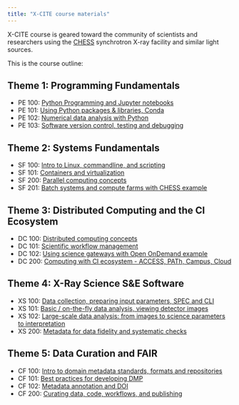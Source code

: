 ```yaml
---
title: "X-CITE course materials"
---
```


X-CITE course is geared toward the community of scientists and
researchers using the [CHESS] synchrotron X-ray facility and similar
light sources.

This is the course outline:

## Theme 1: Programming Fundamentals

- PE 100: [Python Programming and Jupyter notebooks][pe100]
- PE 101: [Using Python packages & libraries, Conda][pe101]
- PE 102: [Numerical data analysis with Python][pe102]
- PE 103: [Software version control, testing and debugging][pe103]

## Theme 2: Systems Fundamentals

- SF 100: [Intro to Linux, commandline, and scripting][sf100]
- SF 101: [Containers and virtualization][sf101]
- SF 200: [Parallel computing concepts][sf200]
- SF 201: [Batch systems and compute farms with CHESS example][sf201]

## Theme 3: Distributed Computing and the CI Ecosystem

- DC 100: [Distributed computing concepts][dc100]
- DC 101: [Scientific workflow management][dc101]
- DC 102: [Using science gateways with Open OnDemand example][dc102]
- DC 200: [Computing with CI ecosystem - ACCESS, PATh, Campus, Cloud][dc200]

## Theme 4: X-Ray Science S&E Software

- XS 100: [Data collection, preparing input parameters, SPEC and CLI][xs100]
- XS 101: [Basic / on-the-fly data analysis, viewing detector images][xs101]
- XS 102: [Large-scale data analysis: from images to science
  parameters to interpretation][xs102]
- XS 200: [Metadata for data fidelity and systematic checks][xs200]

## Theme 5: Data Curation and FAIR

- CF 100: [Intro to domain metadata standards, formats and repositories][cf100]
- CF 101: [Best practices for developing DMP][cf101]
- CF 102: [Metadata annotation and DOI][cf102]
- CF 200: [Curating data, code, workflows, and publishing][cf200]

<!-- References -->

[CHESS]: https://www.chess.cornell.edu/

[pe100]: ./theme1/PE100/python-and-jupyter.ipynb
[pe101]: ./theme1/PE101/python-packages-conda.ipynb
[pe102]: ./theme1/PE102/numerical-data-analysis.ipynb
[pe103]: ./theme1/PE103/vcs-testing-debugging.md

[sf100]: ./theme2/SF100/linux-commandline-scripting.md
[sf101]: ./theme2/SF101/containers-and-virtualization.md
[sf200]: ./theme2/SF200/parallel-computing.md
[sf201]: ./theme2/SF201/batch-systems-and-compute-farms.md

[dc100]: ./theme3/DC100/distributed-computing.md
[dc101]: ./theme3/DC101/scientific-workflow-management.md
[dc102]: ./theme3/DC102/using-science-gateways.md
[dc200]: ./theme3/DC200/computing-with-ci-ecosystem.md

[xs100]: ./theme4/XS100/data-collection.md
[xs101]: ./theme4/XS101/data-analysis.md
[xs102]: ./theme4/XS102/large-scale-data-analysis.md
[xs200]: ./theme4/XS200/metadata.md

[cf100]: ./theme5/CF100/domain-metadata-standards.md
[cf101]: ./theme5/CF101/dmp-best-practices.md
[cf102]: ./theme5/CF102/metadata-annotation-and-doi.md
[cf200]: ./theme5/CF200/curating-data.md

